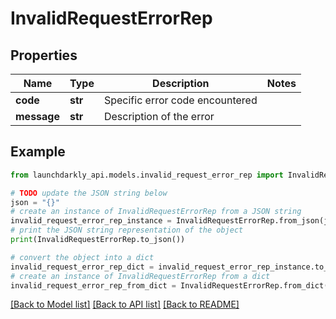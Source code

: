 # InvalidRequestErrorRep


## Properties

Name | Type | Description | Notes
------------ | ------------- | ------------- | -------------
**code** | **str** | Specific error code encountered | 
**message** | **str** | Description of the error | 

## Example

```python
from launchdarkly_api.models.invalid_request_error_rep import InvalidRequestErrorRep

# TODO update the JSON string below
json = "{}"
# create an instance of InvalidRequestErrorRep from a JSON string
invalid_request_error_rep_instance = InvalidRequestErrorRep.from_json(json)
# print the JSON string representation of the object
print(InvalidRequestErrorRep.to_json())

# convert the object into a dict
invalid_request_error_rep_dict = invalid_request_error_rep_instance.to_dict()
# create an instance of InvalidRequestErrorRep from a dict
invalid_request_error_rep_from_dict = InvalidRequestErrorRep.from_dict(invalid_request_error_rep_dict)
```
[[Back to Model list]](../README.md#documentation-for-models) [[Back to API list]](../README.md#documentation-for-api-endpoints) [[Back to README]](../README.md)


